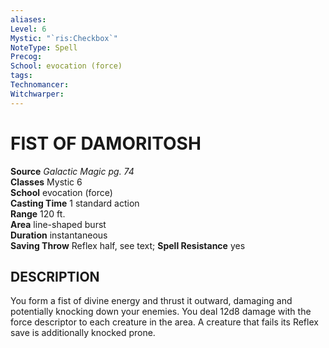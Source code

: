 ```yaml
---
aliases: 
Level: 6
Mystic: "`ris:Checkbox`"
NoteType: Spell
Precog: 
School: evocation (force)
tags: 
Technomancer: 
Witchwarper: 
---
```

# FIST OF DAMORITOSH

**Source** _Galactic Magic pg. 74_  
**Classes** Mystic 6  
**School** evocation (force)  
**Casting Time** 1 standard action  
**Range** 120 ft.  
**Area** line-shaped burst  
**Duration** instantaneous  
**Saving Throw** Reflex half, see text; **Spell Resistance** yes

## DESCRIPTION

You form a fist of divine energy and thrust it outward, damaging and potentially knocking down your enemies. You deal 12d8 damage with the force descriptor to each creature in the area. A creature that fails its Reflex save is additionally knocked prone.